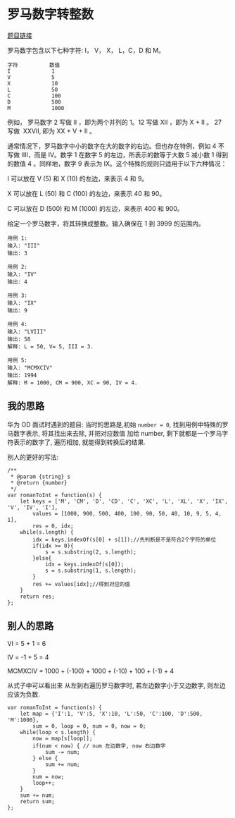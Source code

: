 # 罗马数字转整数
[题目链接](https://leetcode-cn.com/problems/roman-to-integer/)

罗马数字包含以下七种字符: I， V， X， L，C，D 和 M。
```
字符          数值
I             1
V             5
X             10
L             50
C             100
D             500
M             1000
```
例如， 罗马数字 2 写做 II ，即为两个并列的 1。12 写做 XII ，即为 X + II 。 27 写做  XXVII, 即为 XX + V + II 。

通常情况下，罗马数字中小的数字在大的数字的右边。但也存在特例，例如 4 不写做 IIII，而是 IV。数字 1 在数字 5 的左边，所表示的数等于大数 5 减小数 1 得到的数值 4 。同样地，数字 9 表示为 IX。这个特殊的规则只适用于以下六种情况：

I 可以放在 V (5) 和 X (10) 的左边，来表示 4 和 9。

X 可以放在 L (50) 和 C (100) 的左边，来表示 40 和 90。 

C 可以放在 D (500) 和 M (1000) 的左边，来表示 400 和 900。

给定一个罗马数字，将其转换成整数。输入确保在 1 到 3999 的范围内。
```
用例 1:
输入: "III"
输出: 3

用例 2:
输入: "IV"
输出: 4

用例 3:
输入: "IX"
输出: 9

用例 4:
输入: "LVIII"
输出: 58
解释: L = 50, V= 5, III = 3.

用例 5:
输入: "MCMXCIV"
输出: 1994
解释: M = 1000, CM = 900, XC = 90, IV = 4.
```

## 我的思路

华为 OD 面试时遇到的题目: 当时的思路是,初始 `number = 0`, 找到用例中特殊的罗马数字表示, 将其找出来去除, 并把对应数值 加给 number, 剩下就都是一个罗马字符表示的数字了, 遍历相加, 就能得到转换后的结果.

别人的更好的写法:
``` JS
/**
 * @param {string} s
 * @return {number}
 */
var romanToInt = function(s) {
    let keys = ['M', 'CM', 'D', 'CD', 'C', 'XC', 'L', 'XL', 'X', 'IX', 'V', 'IV', 'I'],
        values = [1000, 900, 500, 400, 100, 90, 50, 40, 10, 9, 5, 4, 1],
        res = 0, idx;
    while(s.length) {
        idx = keys.indexOf(s[0] + s[1]);//先判断是不是符合2个字符的单位
        if(idx >= 0){
            s = s.substring(2, s.length);
        }else{
            idx = keys.indexOf(s[0]);
            s = s.substring(1, s.length);
        }
        res += values[idx];//得到对应的值
    }
    return res;
};
```


## 别人的思路

VI =  5 + 1 = 6

IV = -1 + 5 = 4

MCMXCIV = 1000 + (-100) + 1000 + (-10) + 100 + (-1) + 4

从式子中可以看出来 从左到右遍历罗马数字时, 若左边数字小于又边数字, 则左边应该为负数.

``` JS
var romanToInt = function(s) {
    let map = {'I':1, 'V':5, 'X':10, 'L':50, 'C':100, 'D':500, 'M':1000},
        sum = 0, loop = 0, num = 0, now = 0;
    while(loop < s.length) {
        now = map[s[loop]];
        if(num < now) { // num 左边数字, now 右边数字
            sum -= num;
        } else {
            sum += num;
        }
        num = now;
        loop++;
    }
    sum += num;
    return sum;
};
```